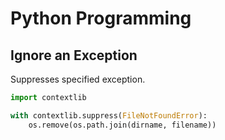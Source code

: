 # Python Programming

## Ignore an Exception

Suppresses specified exception.

```python
import contextlib

with contextlib.suppress(FileNotFoundError):
    os.remove(os.path.join(dirname, filename))
```
